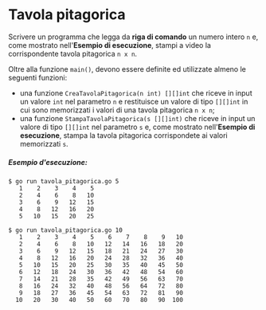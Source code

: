 # Tavola pitagorica

Scrivere un programma che legga da **riga di comando** un numero intero `n` e, come mostrato nell'**Esempio di esecuzione**, stampi a video la corrispondente tavola pitagorica `n x n`.

Oltre alla funzione `main()`, devono essere definite ed utilizzate almeno le seguenti funzioni:

* una funzione `CreaTavolaPitagorica(n int) [][]int` che riceve in input un valore `int` nel parametro `n` e restituisce un valore di tipo `[][]int` in cui sono memorizzati i valori di una tavola pitagorica `n x n`;
* una funzione `StampaTavolaPitagorica(s [][]int)` che riceve in input un valore di tipo `[][]int` nel parametro `s` e, come mostrato nell'**Esempio di esecuzione**, stampa la tavola pitagorica corrispondete ai valori memorizzati `s`.

##### Esempio d'esecuzione:

```text
$ go run tavola_pitagorica.go 5
   1    2    3    4    5 
   2    4    6    8   10 
   3    6    9   12   15 
   4    8   12   16   20 
   5   10   15   20   25 

$ go run tavola_pitagorica.go 10
   1    2    3    4    5    6    7    8    9   10 
   2    4    6    8   10   12   14   16   18   20 
   3    6    9   12   15   18   21   24   27   30 
   4    8   12   16   20   24   28   32   36   40 
   5   10   15   20   25   30   35   40   45   50 
   6   12   18   24   30   36   42   48   54   60 
   7   14   21   28   35   42   49   56   63   70 
   8   16   24   32   40   48   56   64   72   80 
   9   18   27   36   45   54   63   72   81   90 
  10   20   30   40   50   60   70   80   90  100
```
